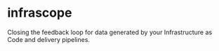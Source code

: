 infrascope
==========

Closing the feedback loop for data generated by your Infrastructure as Code and delivery pipelines.
